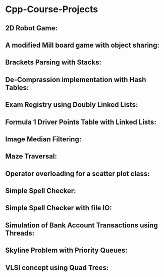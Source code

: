 # Cpp-Course-Projects

## 2D Robot Game:


## A modified Mill board game with object sharing:


## Brackets Parsing with Stacks:


## De-Comprassion implementation with Hash Tables:


## Exam Registry using Doubly Linked Lists:


## Formula 1 Driver Points Table with Linked Lists:


## Image Median Filtering:


## Maze Traversal:


## Operator overloading for a scatter plot class:


## Simple Spell Checker:


## Simple Spell Checker with file IO:


## Simulation of Bank Account Transactions using Threads:


## Skyline Problem with Priority Queues:


## VLSI concept using Quad Trees: